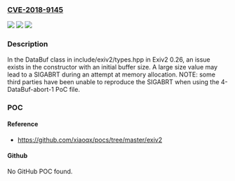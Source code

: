 ### [CVE-2018-9145](https://cve.mitre.org/cgi-bin/cvename.cgi?name=CVE-2018-9145)
![](https://img.shields.io/static/v1?label=Product&message=n%2Fa&color=blue)
![](https://img.shields.io/static/v1?label=Version&message=n%2Fa&color=blue)
![](https://img.shields.io/static/v1?label=Vulnerability&message=n%2Fa&color=brighgreen)

### Description

In the DataBuf class in include/exiv2/types.hpp in Exiv2 0.26, an issue exists in the constructor with an initial buffer size. A large size value may lead to a SIGABRT during an attempt at memory allocation. NOTE: some third parties have been unable to reproduce the SIGABRT when using the 4-DataBuf-abort-1 PoC file.

### POC

#### Reference
- https://github.com/xiaoqx/pocs/tree/master/exiv2

#### Github
No GitHub POC found.


